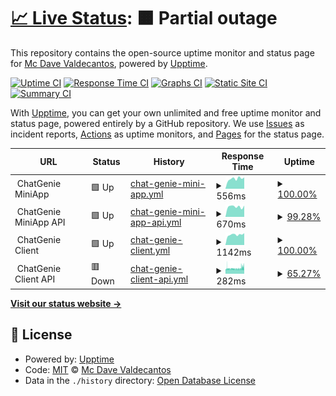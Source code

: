 # [📈 Live Status](https://mcdave029.github.io/uptime-monitoring): <!--live status--> **🟧 Partial outage**

This repository contains the open-source uptime monitor and status page for [Mc Dave Valdecantos](https://www.linkedin.com/in/mc-dave-valdecantos-10325596), powered by [Upptime](https://github.com/upptime/upptime).

[![Uptime CI](https://github.com/mcdave029/uptime-monitoring/workflows/Uptime%20CI/badge.svg)](https://github.com/mcdave029/uptime-monitoring/actions?query=workflow%3A%22Uptime+CI%22)
[![Response Time CI](https://github.com/mcdave029/uptime-monitoring/workflows/Response%20Time%20CI/badge.svg)](https://github.com/mcdave029/uptime-monitoring/actions?query=workflow%3A%22Response+Time+CI%22)
[![Graphs CI](https://github.com/mcdave029/uptime-monitoring/workflows/Graphs%20CI/badge.svg)](https://github.com/mcdave029/uptime-monitoring/actions?query=workflow%3A%22Graphs+CI%22)
[![Static Site CI](https://github.com/mcdave029/uptime-monitoring/workflows/Static%20Site%20CI/badge.svg)](https://github.com/mcdave029/uptime-monitoring/actions?query=workflow%3A%22Static+Site+CI%22)
[![Summary CI](https://github.com/mcdave029/uptime-monitoring/workflows/Summary%20CI/badge.svg)](https://github.com/mcdave029/uptime-monitoring/actions?query=workflow%3A%22Summary+CI%22)

With [Upptime](https://upptime.js.org), you can get your own unlimited and free uptime monitor and status page, powered entirely by a GitHub repository. We use [Issues](https://github.com/mcdave029/uptime-monitoring/issues) as incident reports, [Actions](https://github.com/mcdave029/uptime-monitoring/actions) as uptime monitors, and [Pages](https://mcdave029.github.io/uptime-monitoring) for the status page.

<!--start: status pages-->
<!-- This summary is generated by Upptime (https://github.com/upptime/upptime) -->
<!-- Do not edit this manually, your changes will be overwritten -->
<!-- prettier-ignore -->
| URL | Status | History | Response Time | Uptime |
| --- | ------ | ------- | ------------- | ------ |
| <img alt="" src="https://icons.duckduckgo.com/ip3/null.ico" height="13"> ChatGenie MiniApp | 🟩 Up | [chat-genie-mini-app.yml](https://github.com/mcdave029/uptime-monitoring/commits/HEAD/history/chat-genie-mini-app.yml) | <details><summary><img alt="Response time graph" src="./graphs/chat-genie-mini-app/response-time-week.png" height="20"> 556ms</summary><br><a href="https://mcdave029.github.io/uptime-monitoring/history/chat-genie-mini-app"><img alt="Response time 629" src="https://img.shields.io/endpoint?url=https%3A%2F%2Fraw.githubusercontent.com%2Fmcdave029%2Fuptime-monitoring%2FHEAD%2Fapi%2Fchat-genie-mini-app%2Fresponse-time.json"></a><br><a href="https://mcdave029.github.io/uptime-monitoring/history/chat-genie-mini-app"><img alt="24-hour response time 624" src="https://img.shields.io/endpoint?url=https%3A%2F%2Fraw.githubusercontent.com%2Fmcdave029%2Fuptime-monitoring%2FHEAD%2Fapi%2Fchat-genie-mini-app%2Fresponse-time-day.json"></a><br><a href="https://mcdave029.github.io/uptime-monitoring/history/chat-genie-mini-app"><img alt="7-day response time 556" src="https://img.shields.io/endpoint?url=https%3A%2F%2Fraw.githubusercontent.com%2Fmcdave029%2Fuptime-monitoring%2FHEAD%2Fapi%2Fchat-genie-mini-app%2Fresponse-time-week.json"></a><br><a href="https://mcdave029.github.io/uptime-monitoring/history/chat-genie-mini-app"><img alt="30-day response time 567" src="https://img.shields.io/endpoint?url=https%3A%2F%2Fraw.githubusercontent.com%2Fmcdave029%2Fuptime-monitoring%2FHEAD%2Fapi%2Fchat-genie-mini-app%2Fresponse-time-month.json"></a><br><a href="https://mcdave029.github.io/uptime-monitoring/history/chat-genie-mini-app"><img alt="1-year response time 635" src="https://img.shields.io/endpoint?url=https%3A%2F%2Fraw.githubusercontent.com%2Fmcdave029%2Fuptime-monitoring%2FHEAD%2Fapi%2Fchat-genie-mini-app%2Fresponse-time-year.json"></a></details> | <details><summary><a href="https://mcdave029.github.io/uptime-monitoring/history/chat-genie-mini-app">100.00%</a></summary><a href="https://mcdave029.github.io/uptime-monitoring/history/chat-genie-mini-app"><img alt="All-time uptime 99.00%" src="https://img.shields.io/endpoint?url=https%3A%2F%2Fraw.githubusercontent.com%2Fmcdave029%2Fuptime-monitoring%2FHEAD%2Fapi%2Fchat-genie-mini-app%2Fuptime.json"></a><br><a href="https://mcdave029.github.io/uptime-monitoring/history/chat-genie-mini-app"><img alt="24-hour uptime 100.00%" src="https://img.shields.io/endpoint?url=https%3A%2F%2Fraw.githubusercontent.com%2Fmcdave029%2Fuptime-monitoring%2FHEAD%2Fapi%2Fchat-genie-mini-app%2Fuptime-day.json"></a><br><a href="https://mcdave029.github.io/uptime-monitoring/history/chat-genie-mini-app"><img alt="7-day uptime 100.00%" src="https://img.shields.io/endpoint?url=https%3A%2F%2Fraw.githubusercontent.com%2Fmcdave029%2Fuptime-monitoring%2FHEAD%2Fapi%2Fchat-genie-mini-app%2Fuptime-week.json"></a><br><a href="https://mcdave029.github.io/uptime-monitoring/history/chat-genie-mini-app"><img alt="30-day uptime 100.00%" src="https://img.shields.io/endpoint?url=https%3A%2F%2Fraw.githubusercontent.com%2Fmcdave029%2Fuptime-monitoring%2FHEAD%2Fapi%2Fchat-genie-mini-app%2Fuptime-month.json"></a><br><a href="https://mcdave029.github.io/uptime-monitoring/history/chat-genie-mini-app"><img alt="1-year uptime 99.70%" src="https://img.shields.io/endpoint?url=https%3A%2F%2Fraw.githubusercontent.com%2Fmcdave029%2Fuptime-monitoring%2FHEAD%2Fapi%2Fchat-genie-mini-app%2Fuptime-year.json"></a></details>
| <img alt="" src="https://icons.duckduckgo.com/ip3/null.ico" height="13"> ChatGenie MiniApp API | 🟩 Up | [chat-genie-mini-app-api.yml](https://github.com/mcdave029/uptime-monitoring/commits/HEAD/history/chat-genie-mini-app-api.yml) | <details><summary><img alt="Response time graph" src="./graphs/chat-genie-mini-app-api/response-time-week.png" height="20"> 670ms</summary><br><a href="https://mcdave029.github.io/uptime-monitoring/history/chat-genie-mini-app-api"><img alt="Response time 502" src="https://img.shields.io/endpoint?url=https%3A%2F%2Fraw.githubusercontent.com%2Fmcdave029%2Fuptime-monitoring%2FHEAD%2Fapi%2Fchat-genie-mini-app-api%2Fresponse-time.json"></a><br><a href="https://mcdave029.github.io/uptime-monitoring/history/chat-genie-mini-app-api"><img alt="24-hour response time 708" src="https://img.shields.io/endpoint?url=https%3A%2F%2Fraw.githubusercontent.com%2Fmcdave029%2Fuptime-monitoring%2FHEAD%2Fapi%2Fchat-genie-mini-app-api%2Fresponse-time-day.json"></a><br><a href="https://mcdave029.github.io/uptime-monitoring/history/chat-genie-mini-app-api"><img alt="7-day response time 670" src="https://img.shields.io/endpoint?url=https%3A%2F%2Fraw.githubusercontent.com%2Fmcdave029%2Fuptime-monitoring%2FHEAD%2Fapi%2Fchat-genie-mini-app-api%2Fresponse-time-week.json"></a><br><a href="https://mcdave029.github.io/uptime-monitoring/history/chat-genie-mini-app-api"><img alt="30-day response time 500" src="https://img.shields.io/endpoint?url=https%3A%2F%2Fraw.githubusercontent.com%2Fmcdave029%2Fuptime-monitoring%2FHEAD%2Fapi%2Fchat-genie-mini-app-api%2Fresponse-time-month.json"></a><br><a href="https://mcdave029.github.io/uptime-monitoring/history/chat-genie-mini-app-api"><img alt="1-year response time 505" src="https://img.shields.io/endpoint?url=https%3A%2F%2Fraw.githubusercontent.com%2Fmcdave029%2Fuptime-monitoring%2FHEAD%2Fapi%2Fchat-genie-mini-app-api%2Fresponse-time-year.json"></a></details> | <details><summary><a href="https://mcdave029.github.io/uptime-monitoring/history/chat-genie-mini-app-api">99.28%</a></summary><a href="https://mcdave029.github.io/uptime-monitoring/history/chat-genie-mini-app-api"><img alt="All-time uptime 99.68%" src="https://img.shields.io/endpoint?url=https%3A%2F%2Fraw.githubusercontent.com%2Fmcdave029%2Fuptime-monitoring%2FHEAD%2Fapi%2Fchat-genie-mini-app-api%2Fuptime.json"></a><br><a href="https://mcdave029.github.io/uptime-monitoring/history/chat-genie-mini-app-api"><img alt="24-hour uptime 94.99%" src="https://img.shields.io/endpoint?url=https%3A%2F%2Fraw.githubusercontent.com%2Fmcdave029%2Fuptime-monitoring%2FHEAD%2Fapi%2Fchat-genie-mini-app-api%2Fuptime-day.json"></a><br><a href="https://mcdave029.github.io/uptime-monitoring/history/chat-genie-mini-app-api"><img alt="7-day uptime 99.28%" src="https://img.shields.io/endpoint?url=https%3A%2F%2Fraw.githubusercontent.com%2Fmcdave029%2Fuptime-monitoring%2FHEAD%2Fapi%2Fchat-genie-mini-app-api%2Fuptime-week.json"></a><br><a href="https://mcdave029.github.io/uptime-monitoring/history/chat-genie-mini-app-api"><img alt="30-day uptime 91.83%" src="https://img.shields.io/endpoint?url=https%3A%2F%2Fraw.githubusercontent.com%2Fmcdave029%2Fuptime-monitoring%2FHEAD%2Fapi%2Fchat-genie-mini-app-api%2Fuptime-month.json"></a><br><a href="https://mcdave029.github.io/uptime-monitoring/history/chat-genie-mini-app-api"><img alt="1-year uptime 99.32%" src="https://img.shields.io/endpoint?url=https%3A%2F%2Fraw.githubusercontent.com%2Fmcdave029%2Fuptime-monitoring%2FHEAD%2Fapi%2Fchat-genie-mini-app-api%2Fuptime-year.json"></a></details>
| <img alt="" src="https://icons.duckduckgo.com/ip3/null.ico" height="13"> ChatGenie Client | 🟩 Up | [chat-genie-client.yml](https://github.com/mcdave029/uptime-monitoring/commits/HEAD/history/chat-genie-client.yml) | <details><summary><img alt="Response time graph" src="./graphs/chat-genie-client/response-time-week.png" height="20"> 1142ms</summary><br><a href="https://mcdave029.github.io/uptime-monitoring/history/chat-genie-client"><img alt="Response time 1122" src="https://img.shields.io/endpoint?url=https%3A%2F%2Fraw.githubusercontent.com%2Fmcdave029%2Fuptime-monitoring%2FHEAD%2Fapi%2Fchat-genie-client%2Fresponse-time.json"></a><br><a href="https://mcdave029.github.io/uptime-monitoring/history/chat-genie-client"><img alt="24-hour response time 1309" src="https://img.shields.io/endpoint?url=https%3A%2F%2Fraw.githubusercontent.com%2Fmcdave029%2Fuptime-monitoring%2FHEAD%2Fapi%2Fchat-genie-client%2Fresponse-time-day.json"></a><br><a href="https://mcdave029.github.io/uptime-monitoring/history/chat-genie-client"><img alt="7-day response time 1142" src="https://img.shields.io/endpoint?url=https%3A%2F%2Fraw.githubusercontent.com%2Fmcdave029%2Fuptime-monitoring%2FHEAD%2Fapi%2Fchat-genie-client%2Fresponse-time-week.json"></a><br><a href="https://mcdave029.github.io/uptime-monitoring/history/chat-genie-client"><img alt="30-day response time 1137" src="https://img.shields.io/endpoint?url=https%3A%2F%2Fraw.githubusercontent.com%2Fmcdave029%2Fuptime-monitoring%2FHEAD%2Fapi%2Fchat-genie-client%2Fresponse-time-month.json"></a><br><a href="https://mcdave029.github.io/uptime-monitoring/history/chat-genie-client"><img alt="1-year response time 1114" src="https://img.shields.io/endpoint?url=https%3A%2F%2Fraw.githubusercontent.com%2Fmcdave029%2Fuptime-monitoring%2FHEAD%2Fapi%2Fchat-genie-client%2Fresponse-time-year.json"></a></details> | <details><summary><a href="https://mcdave029.github.io/uptime-monitoring/history/chat-genie-client">100.00%</a></summary><a href="https://mcdave029.github.io/uptime-monitoring/history/chat-genie-client"><img alt="All-time uptime 99.89%" src="https://img.shields.io/endpoint?url=https%3A%2F%2Fraw.githubusercontent.com%2Fmcdave029%2Fuptime-monitoring%2FHEAD%2Fapi%2Fchat-genie-client%2Fuptime.json"></a><br><a href="https://mcdave029.github.io/uptime-monitoring/history/chat-genie-client"><img alt="24-hour uptime 100.00%" src="https://img.shields.io/endpoint?url=https%3A%2F%2Fraw.githubusercontent.com%2Fmcdave029%2Fuptime-monitoring%2FHEAD%2Fapi%2Fchat-genie-client%2Fuptime-day.json"></a><br><a href="https://mcdave029.github.io/uptime-monitoring/history/chat-genie-client"><img alt="7-day uptime 100.00%" src="https://img.shields.io/endpoint?url=https%3A%2F%2Fraw.githubusercontent.com%2Fmcdave029%2Fuptime-monitoring%2FHEAD%2Fapi%2Fchat-genie-client%2Fuptime-week.json"></a><br><a href="https://mcdave029.github.io/uptime-monitoring/history/chat-genie-client"><img alt="30-day uptime 99.85%" src="https://img.shields.io/endpoint?url=https%3A%2F%2Fraw.githubusercontent.com%2Fmcdave029%2Fuptime-monitoring%2FHEAD%2Fapi%2Fchat-genie-client%2Fuptime-month.json"></a><br><a href="https://mcdave029.github.io/uptime-monitoring/history/chat-genie-client"><img alt="1-year uptime 99.79%" src="https://img.shields.io/endpoint?url=https%3A%2F%2Fraw.githubusercontent.com%2Fmcdave029%2Fuptime-monitoring%2FHEAD%2Fapi%2Fchat-genie-client%2Fuptime-year.json"></a></details>
| <img alt="" src="https://icons.duckduckgo.com/ip3/null.ico" height="13"> ChatGenie Client API | 🟥 Down | [chat-genie-client-api.yml](https://github.com/mcdave029/uptime-monitoring/commits/HEAD/history/chat-genie-client-api.yml) | <details><summary><img alt="Response time graph" src="./graphs/chat-genie-client-api/response-time-week.png" height="20"> 282ms</summary><br><a href="https://mcdave029.github.io/uptime-monitoring/history/chat-genie-client-api"><img alt="Response time 301" src="https://img.shields.io/endpoint?url=https%3A%2F%2Fraw.githubusercontent.com%2Fmcdave029%2Fuptime-monitoring%2FHEAD%2Fapi%2Fchat-genie-client-api%2Fresponse-time.json"></a><br><a href="https://mcdave029.github.io/uptime-monitoring/history/chat-genie-client-api"><img alt="24-hour response time 340" src="https://img.shields.io/endpoint?url=https%3A%2F%2Fraw.githubusercontent.com%2Fmcdave029%2Fuptime-monitoring%2FHEAD%2Fapi%2Fchat-genie-client-api%2Fresponse-time-day.json"></a><br><a href="https://mcdave029.github.io/uptime-monitoring/history/chat-genie-client-api"><img alt="7-day response time 282" src="https://img.shields.io/endpoint?url=https%3A%2F%2Fraw.githubusercontent.com%2Fmcdave029%2Fuptime-monitoring%2FHEAD%2Fapi%2Fchat-genie-client-api%2Fresponse-time-week.json"></a><br><a href="https://mcdave029.github.io/uptime-monitoring/history/chat-genie-client-api"><img alt="30-day response time 328" src="https://img.shields.io/endpoint?url=https%3A%2F%2Fraw.githubusercontent.com%2Fmcdave029%2Fuptime-monitoring%2FHEAD%2Fapi%2Fchat-genie-client-api%2Fresponse-time-month.json"></a><br><a href="https://mcdave029.github.io/uptime-monitoring/history/chat-genie-client-api"><img alt="1-year response time 301" src="https://img.shields.io/endpoint?url=https%3A%2F%2Fraw.githubusercontent.com%2Fmcdave029%2Fuptime-monitoring%2FHEAD%2Fapi%2Fchat-genie-client-api%2Fresponse-time-year.json"></a></details> | <details><summary><a href="https://mcdave029.github.io/uptime-monitoring/history/chat-genie-client-api">65.27%</a></summary><a href="https://mcdave029.github.io/uptime-monitoring/history/chat-genie-client-api"><img alt="All-time uptime 99.68%" src="https://img.shields.io/endpoint?url=https%3A%2F%2Fraw.githubusercontent.com%2Fmcdave029%2Fuptime-monitoring%2FHEAD%2Fapi%2Fchat-genie-client-api%2Fuptime.json"></a><br><a href="https://mcdave029.github.io/uptime-monitoring/history/chat-genie-client-api"><img alt="24-hour uptime 47.74%" src="https://img.shields.io/endpoint?url=https%3A%2F%2Fraw.githubusercontent.com%2Fmcdave029%2Fuptime-monitoring%2FHEAD%2Fapi%2Fchat-genie-client-api%2Fuptime-day.json"></a><br><a href="https://mcdave029.github.io/uptime-monitoring/history/chat-genie-client-api"><img alt="7-day uptime 65.27%" src="https://img.shields.io/endpoint?url=https%3A%2F%2Fraw.githubusercontent.com%2Fmcdave029%2Fuptime-monitoring%2FHEAD%2Fapi%2Fchat-genie-client-api%2Fuptime-week.json"></a><br><a href="https://mcdave029.github.io/uptime-monitoring/history/chat-genie-client-api"><img alt="30-day uptime 92.01%" src="https://img.shields.io/endpoint?url=https%3A%2F%2Fraw.githubusercontent.com%2Fmcdave029%2Fuptime-monitoring%2FHEAD%2Fapi%2Fchat-genie-client-api%2Fuptime-month.json"></a><br><a href="https://mcdave029.github.io/uptime-monitoring/history/chat-genie-client-api"><img alt="1-year uptime 99.33%" src="https://img.shields.io/endpoint?url=https%3A%2F%2Fraw.githubusercontent.com%2Fmcdave029%2Fuptime-monitoring%2FHEAD%2Fapi%2Fchat-genie-client-api%2Fuptime-year.json"></a></details>

<!--end: status pages-->

[**Visit our status website →**](https://mcdave029.github.io/uptime-monitoring)

## 📄 License

- Powered by: [Upptime](https://github.com/upptime/upptime)
- Code: [MIT](./LICENSE) © [Mc Dave Valdecantos](https://www.linkedin.com/in/mc-dave-valdecantos-10325596)
- Data in the `./history` directory: [Open Database License](https://opendatacommons.org/licenses/odbl/1-0/)
